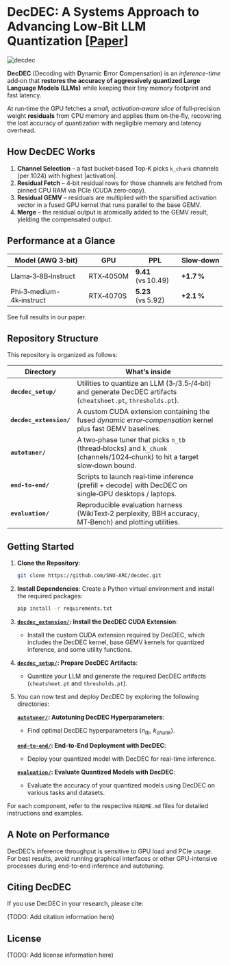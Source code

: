 # DecDEC: A Systems Approach to Advancing Low‑Bit LLM Quantization [[Paper](https://arxiv.org/pdf/2412.20185)]

![decdec](https://github.com/user-attachments/assets/4113a94c-46e4-45a7-ba3f-1fbd36a5ceae)

**DecDEC** (Decoding with **D**ynamic **E**rror **C**ompensation) is an *inference-time* add‑on that **restores the accuracy of aggressively quantized Large Language Models (LLMs)** while keeping their tiny memory footprint and fast latency.  

At run‑time the GPU fetches a *small, activation‑aware slice* of full‑precision weight **residuals** from CPU memory and applies them on‑the‑fly, recovering the lost accuracy of quantization with negligible memory and latency overhead.


## How DecDEC Works

1. **Channel Selection** – a fast bucket‑based Top‑K picks `k_chunk` channels (per 1024) with highest |activation|.  
2. **Residual Fetch** – 4‑bit residual rows for those channels are fetched from pinned CPU RAM via PCIe (CUDA zero‑copy).  
3. **Residual GEMV** – residuals are multiplied with the sparsified activation vector in a fused GPU kernel that runs parallel to the base GEMV.  
4. **Merge** – the residual output is atomically added to the GEMV result, yielding the compensated output.


## Performance at a Glance

| Model (AWQ 3‑bit) | GPU | PPL | Slow‑down |
|---------------|-----|-------|-----------|
| Llama‑3‑8B‑Instruct | RTX‑4050M | **9.41** (vs 10.49) | **+1.7 %** |
| Phi‑3‑medium-4k‑instruct  | RTX‑4070S | **5.23** (vs 5.92) | **+2.1 %** |

See full results in our paper.

## Repository Structure

This repository is organized as follows:

| Directory | What’s inside |
|-----------|---------------|
| **`decdec_setup/`**     | Utilities to quantize an LLM (3‑/3.5‑/4‑bit) and generate DecDEC artifacts (`cheatsheet.pt`, `thresholds.pt`). |
| **`decdec_extension/`** | A custom CUDA extension containing the fused *dynamic error‑compensation* kernel plus fast GEMV baselines. |
| **`autotuner/`**        | A two‑phase tuner that picks `n_tb` (thread‑blocks) and `k_chunk` (channels/1024‑chunk) to hit a target slow‑down bound. |
| **`end-to-end/`**       | Scripts to launch real‑time inference (prefill + decode) with DecDEC on single‑GPU desktops / laptops. |
| **`evaluation/`**       | Reproducible evaluation harness (WikiText‑2 perplexity, BBH accuracy, MT‑Bench) and plotting utilities. |

## Getting Started

1. **Clone the Repository**:
   ```bash
   git clone https://github.com/SNU-ARC/decdec.git
   ```

2. **Install Dependencies**:
   Create a Python virtual environment and install the required packages:
   ```bash
   pip install -r requirements.txt
   ```

3. **[`decdec_extension/`](decdec_extension/): Install the DecDEC CUDA Extension**:
    - Install the custom CUDA extension required by DecDEC, which includes the DecDEC kernel, base GEMV kernels for quantized inference, and some utility functions.

4. **[`decdec_setup/`](decdec_setup/): Prepare DecDEC Artifacts**:
   - Quantize your LLM and generate the required DecDEC artifacts (`cheatsheet.pt` and `thresholds.pt`).

5. You can now test and deploy DecDEC by exploring the following directories:

    **[`autotuner/`](autotuner/): Autotuning DecDEC Hyperparameters**:
    - Find optimal DecDEC hyperparameters ($n_{tb}$, $k_{chunk}$).

    **[`end-to-end/`](end-to-end/): End-to-End Deployment with DecDEC**:
    - Deploy your quantized model with DecDEC for real-time inference.

    **[`evaluation/`](evaluation/): Evaluate Quantized Models with DecDEC**:
    - Evaluate the accuracy of your quantized models using DecDEC on various tasks and datasets.

For each component, refer to the respective `README.md` files for detailed instructions and examples.

## A Note on Performance

DecDEC’s inference throughput is sensitive to GPU load and PCIe usage. For best results, avoid running graphical interfaces or other GPU-intensive processes during end-to-end inference and autotuning.

## Citing DecDEC

If you use DecDEC in your research, please cite:

(TODO: Add citation information here)

## License

(TODO: Add license information here)
